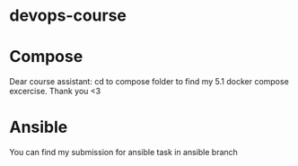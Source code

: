 # devops-course

# Compose
Dear course assistant:
cd to compose folder to find my 5.1 docker compose excercise. Thank you <3

# Ansible
You can find my submission for ansible task in ansible branch
